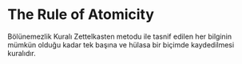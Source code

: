 # The Rule of Atomicity

Bölünemezlik Kuralı 
Zettelkasten metodu ile tasnif edilen her bilginin mümkün olduğu kadar tek başına ve hülasa bir biçimde kaydedilmesi kuralıdır.